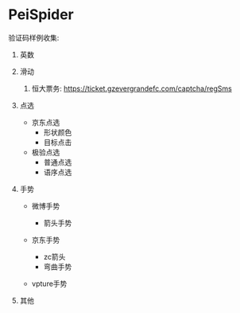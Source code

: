 # PeiSpider
验证码样例收集:

1. 英数

2. 滑动
   
   1. 恒大票务: https://ticket.gzevergrandefc.com/captcha/regSms
   
3. 点选

   - 京东点选
     - 形状颜色
     - 目标点击
   - 极验点选
     - 普通点选
     - 语序点选

4. 手势

   - 微博手势
     - 箭头手势

   - 京东手势
     - zc箭头
     - 弯曲手势
   - vpture手势

5. 其他

